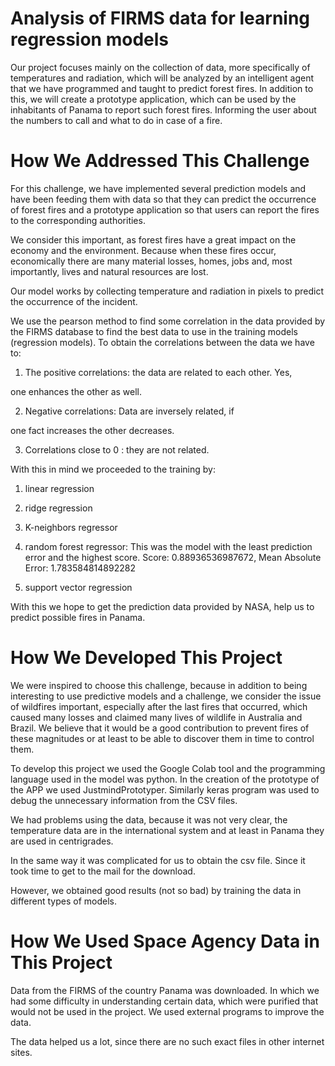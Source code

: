 # Analysis of FIRMS data for learning regression models

Our project focuses mainly on the collection of data, more specifically of temperatures and radiation, which will be analyzed by an intelligent agent that we have programmed and taught to predict forest fires. In addition to this, we will create a prototype application, which can be used by the inhabitants of Panama to report such forest fires. Informing the user about the numbers to call and what to do in case of a fire.

# How We Addressed This Challenge

For this challenge, we have implemented several prediction models and have been feeding them with data so that they can predict the occurrence of forest fires and a prototype application so that users can report the fires to the corresponding authorities.


We consider this important, as forest fires have a great impact on the economy and the environment. Because when these fires occur, economically there are many material losses, homes, jobs and, most importantly, lives and natural resources are lost.


Our model works by collecting temperature and radiation in pixels to predict the occurrence of the incident.

We use the pearson method to find some correlation in the data provided by the FIRMS database to find the best data to use in the training models (regression models).
To obtain the correlations between the data we have to:

1. The positive correlations: the data are related to each other. Yes,

one enhances the other as well.

2. Negative correlations: Data are inversely related, if

one fact increases the other decreases.

3. Correlations close to 0 : they are not related.



With this in mind we proceeded to the training by:


1. linear regression

2. ridge regression

3. K-neighbors regressor

4. random forest regressor: This was the model with the least prediction error and the highest score. Score: 0.88936536987672, Mean Absolute Error: 1.783584814892282

5. support vector regression


With this we hope to get the prediction data provided by NASA, help us to predict possible fires in Panama.


# How We Developed This Project

We were inspired to choose this challenge, because in addition to being interesting to use predictive models and a challenge, we consider the issue of wildfires important, especially after the last fires that occurred, which caused many losses and claimed many lives of wildlife in Australia and Brazil. We believe that it would be a good contribution to prevent fires of these magnitudes or at least to be able to discover them in time to control them.


To develop this project we used the Google Colab tool and the programming language used in the model was python. In the creation of the prototype of the APP we used JustmindPrototyper. Similarly keras program was used to debug the unnecessary information from the CSV files.


We had problems using the data, because it was not very clear, the temperature data are in the international system and at least in Panama they are used in centrigrades.


In the same way it was complicated for us to obtain the csv file. Since it took time to get to the mail for the download.


However, we obtained good results (not so bad) by training the data in different types of models.
# How We Used Space Agency Data in This Project

Data from the FIRMS of the country Panama was downloaded. In which we had some difficulty in understanding certain data, which were purified that would not be used in the project. We used external programs to improve the data.


The data helped us a lot, since there are no such exact files in other internet sites. 
